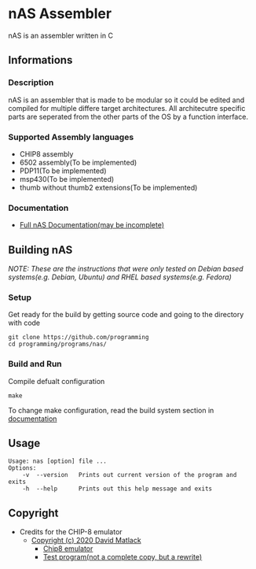 # nAS Assembler
nAS is an assembler written in C



## Informations
### Description
nAS is an assembler that is made to be modular so it could be edited and compiled for multiple differe target architectures. All architecutre specific parts are seperated from the other parts of the OS by a function interface.


### Supported Assembly languages
* CHIP8 assembly
* 6502 assembly(To be implemented)
* PDP11(To be implemented)
* msp430(To be implemented)
* thumb without thumb2 extensions(To be implemented)


### Documentation
* [Full nAS Documentation(may be incomplete)](documentation.md)



## Building nAS
*NOTE: These are the instructions that were only tested on Debian based systems(e.g. Debian, Ubuntu) and RHEL based systems(e.g. Fedora)*


### Setup
Get ready for the build by getting source code and going to the directory with code

```
git clone https://github.com/programming
cd programming/programs/nas/
```


### Build and Run
Compile defualt configuration
```
make
```
To change make configuration, read the build system section in [documentation](documentation.md#build-system)



## Usage
```
Usage: nas [option] file ...
Options:
	-v	--version	Prints out current version of the program and exits
	-h	--help		Prints out this help message and exits
```



## Copyright
* Credits for the CHIP-8 emulator
	* [Copyright (c) 2020 David Matlack](https://github.com/dmatlack/chip8)
		* [Chip8 emulator](arch/chip8/chip8emu)
		* [Test program(not a complete copy, but a rewrite)](test/test-program.s)
